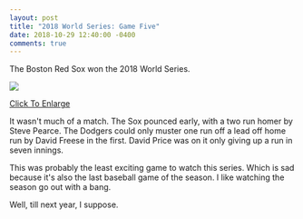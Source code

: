 ```yaml
---
layout: post
title: "2018 World Series: Game Five"
date: 2018-10-29 12:40:00 -0400
comments: true
---
```

The Boston Red Sox won the 2018 World Series.


<img src="{{ site.url }}/{% link img/2018ws-gm-five.jpg %}">

<a href="{{ site.url }}/{% link img/2018ws-gm-five.jpg %}" target="_blank">Click To Enlarge</a>

It wasn't much of a match. The Sox pounced early, with a two run homer by Steve Pearce. The Dodgers could only muster one run off a lead off home run by David Freese in the first. David Price was on it only giving up a run in seven innings.

This was probably the least exciting game to watch this series. Which is sad because it's also the last baseball game of the season. I like watching the season go out with a bang.

Well, till next year, I suppose.